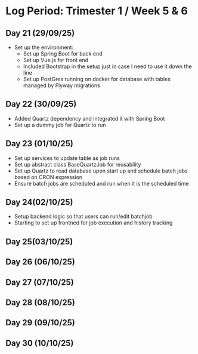 # Log Period: Trimester 1 / Week 5 & 6

## Day 21 (29/09/25)
* Set up the environment:
    * Set up Spring Boot for back end 
    * Set up Vue.js for front end 
    * Included Bootstrap in the setup just in case I need to use it down the line
    * Set up PostGres running on docker for database with tables managed by Flyway migrations

## Day 22 (30/09/25)
* Added Quartz dependency and integrated it with Spring Boot
* Set up a dummy job for Quartz to run

## Day 23 (01/10/25)
* Set up services to update table as job runs
* Set up abstract class BaseQuartzJob for reusability
* Set up Quartz to read database upon start up and schedule batch jobs based on CRON expression
* Ensure batch jobs are scheduled and run when it is the scheduled time 

## Day 24(02/10/25) 
* Setup backend logic so that users can run/edit batchjob
* Starting to set up frontned for job execution and history tracking

## Day 25(03/10/25)


## Day 26 (06/10/25)


## Day 27 (07/10/25)


## Day 28 (08/10/25)


## Day 29 (09/10/25)


## Day 30 (10/10/25)